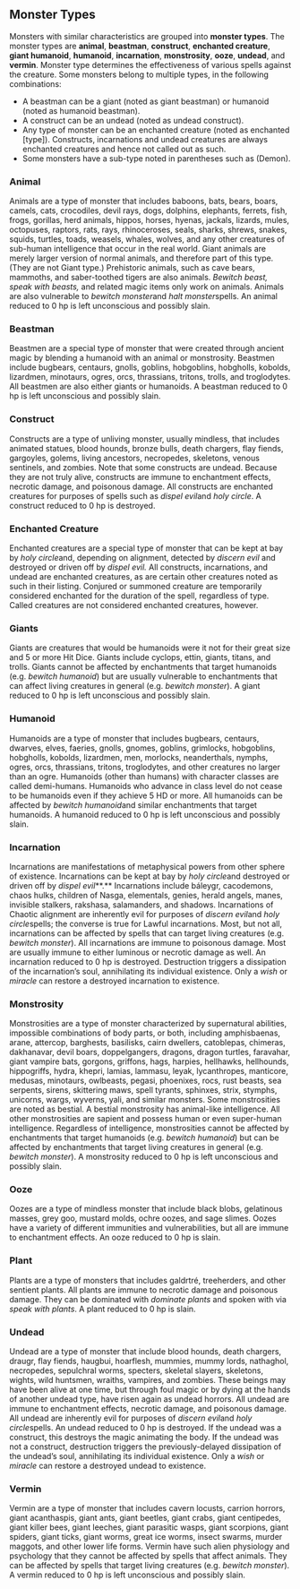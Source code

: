 ## Monster Types

Monsters with similar characteristics are grouped into **monster types**. The monster types are **animal**, **beastman**, **construct**, **enchanted creature**, **giant humanoid**, **humanoid**, **incarnation**, **monstrosity**, **ooze**, **undead**, and **vermin**. Monster type determines the effectiveness of various spells against the creature. Some monsters belong to multiple types, in the following combinations:

* A beastman can be a giant (noted as giant beastman) or humanoid (noted as humanoid beastman).
* A construct can be an undead (noted as undead construct).
* Any type of monster can be an enchanted creature (noted as enchanted [type]). Constructs, incarnations and undead creatures are always enchanted creatures and hence not called out as such.
* Some monsters have a sub-type noted in parentheses such as (Demon).

### Animal

Animals are a type of monster that includes baboons, bats, bears, boars, camels, cats, crocodiles, devil rays, dogs, dolphins, elephants, ferrets, fish, frogs, gorillas, herd animals, hippos, horses, hyenas, jackals, lizards, mules, octopuses, raptors, rats, rays, rhinoceroses, seals, sharks, shrews, snakes, squids, turtles, toads, weasels, whales, wolves, and any other creatures of sub-human intelligence that occur in the real world. Giant animals are merely larger version of normal animals, and therefore part of this type. (They are not Giant type.) Prehistoric animals, such as cave bears, mammoths, and saber-toothed tigers are also animals. *Bewitch beast, speak with beasts,* and related magic items only work on animals. Animals are also vulnerable to *bewitch monster*and *halt monster*spells. An animal reduced to 0 hp is left unconscious and possibly slain.

### Beastman

Beastmen are a special type of monster that were created through ancient magic by blending a humanoid with an animal or monstrosity. Beastmen include bugbears, centaurs, gnolls, goblins, hobgoblins, hobgholls, kobolds, lizardmen, minotaurs, ogres, orcs, thrassians, tritons, trolls, and troglodytes. All beastmen are also either giants or humanoids. A beastman reduced to 0 hp is left unconscious and possibly slain.

### Construct

Constructs are a type of unliving monster, usually mindless, that includes animated statues, blood hounds, bronze bulls, death chargers, flay fiends, gargoyles, golems, living ancestors, necropedes, skeletons, venous sentinels, and zombies. Note that some constructs are undead. Because they are not truly alive, constructs are immune to enchantment effects, necrotic damage, and poisonous damage. All constructs are enchanted creatures for purposes of spells such as *dispel evil*and *holy circle*. A construct reduced to 0 hp is destroyed.

### Enchanted Creature

Enchanted creatures are a special type of monster that can be kept at bay by *holy circle*and, depending on alignment, detected by *discern evil* and destroyed or driven off by *dispel evil.* All constructs, incarnations, and undead are enchanted creatures, as are certain other creatures noted as such in their listing. Conjured or summoned creature are temporarily considered enchanted for the duration of the spell, regardless of type. Called creatures are not considered enchanted creatures, however.

### Giants

Giants are creatures that would be humanoids were it not for their great size and 5 or more Hit Dice. Giants include cyclops, ettin, giants, titans, and trolls. Giants cannot be affected by enchantments that target humanoids (e.g. *bewitch humanoid*) but are usually vulnerable to enchantments that can affect living creatures in general (e.g. *bewitch monster*). A giant reduced to 0 hp is left unconscious and possibly slain.

### Humanoid

Humanoids are a type of monster that includes bugbears, centaurs, dwarves, elves, faeries, gnolls, gnomes, goblins, grimlocks, hobgoblins, hobgholls, kobolds, lizardmen, men, morlocks, neanderthals, nymphs, ogres, orcs, thrassians, tritons, troglodytes, and other creatures no larger than an ogre. Humanoids (other than humans) with character classes are called demi-humans. Humanoids who advance in class level do not cease to be humanoids even if they achieve 5 HD or more. All humanoids can be affected by *bewitch humanoid*and similar enchantments that target humanoids. A humanoid reduced to 0 hp is left unconscious and possibly slain.

### Incarnation

Incarnations are manifestations of metaphysical powers from other sphere of existence. Incarnations can be kept at bay by *holy circle*and destroyed or driven off by *dispel evil***.** Incarnations include báleygr, cacodemons, chaos hulks, children of Nasga, elementals, genies, herald angels, manes, invisible stalkers, rakshasa, salamanders, and shadows. Incarnations of Chaotic alignment are inherently evil for purposes of *discern evil*and *holy circle*spells; the converse is true for Lawful incarnations. Most, but not all, incarnations can be affected by spells that can target living creatures (e.g. *bewitch monster*). All incarnations are immune to poisonous damage. Most are usually immune to either luminous or necrotic damage as well. An incarnation reduced to 0 hp is destroyed. Destruction triggers a dissipation of the incarnation’s soul, annihilating its individual existence. Only a *wish* or *miracle* can restore a destroyed incarnation to existence.

### Monstrosity

Monstrosities are a type of monster characterized by supernatural abilities, impossible combinations of body parts, or both, including amphisbaenas, arane, attercop, barghests, basilisks, cairn dwellers, catoblepas, chimeras, dakhanavar, devil boars, doppelgangers, dragons, dragon turtles, faravahar, giant vampire bats, gorgons, griffons, hags, harpies, hellhawks, hellhounds, hippogriffs, hydra, khepri, lamias, lammasu, leyak, lycanthropes, manticore, medusas, minotaurs, owlbeasts, pegasi, phoenixes, rocs, rust beasts, sea serpents, sirens, skittering maws, spell tyrants, sphinxes, strix, stymphs, unicorns, wargs, wyverns, yali, and similar monsters. Some monstrosities are noted as bestial. A bestial monstrosity has animal-like intelligence. All other monstrosities are sapient and possess human or even super-human intelligence. Regardless of intelligence, monstrosities cannot be affected by enchantments that target humanoids (e.g. *bewitch humanoid*) but can be affected by enchantments that target living creatures in general (e.g. *bewitch monster*). A monstrosity reduced to 0 hp is left unconscious and possibly slain.

### Ooze

Oozes are a type of mindless monster that include black blobs, gelatinous masses, grey goo, mustard molds, ochre oozes, and sage slimes. Oozes have a variety of different immunities and vulnerabilities, but all are immune to enchantment effects. An ooze reduced to 0 hp is slain.

### Plant

Plants are a type of monsters that includes galdrtré, treeherders, and other sentient plants. All plants are immune to necrotic damage and poisonous damage. They can be dominated with *dominate plants* and spoken with via *speak with plants*. A plant reduced to 0 hp is slain.

### Undead

Undead are a type of monster that include blood hounds, death chargers, draugr, flay fiends, haugbui, hoarflesh, mummies, mummy lords, nathaghol, necropedes, sepulchral worms, specters, skeletal slayers, skeletons, wights, wild huntsmen, wraiths, vampires, and zombies. These beings may have been alive at one time, but through foul magic or by dying at the hands of another undead type, have risen again as undead horrors. All undead are immune to enchantment effects, necrotic damage, and poisonous damage. All undead are inherently evil for purposes of *discern evil*and *holy circle*spells. An undead reduced to 0 hp is destroyed. If the undead was a construct, this destroys the magic animating the body. If the undead was not a construct, destruction triggers the previously-delayed dissipation of the undead’s soul, annihilating its individual existence. Only a *wish* or *miracle* can restore a destroyed undead to existence.

### Vermin

Vermin are a type of monster that includes cavern locusts, carrion horrors, giant acanthaspis, giant ants, giant beetles, giant crabs, giant centipedes, giant killer bees, giant leeches, giant parasitic wasps, giant scorpions, giant spiders, giant ticks, giant worms, great ice worms, insect swarms, murder maggots, and other lower life forms. Vermin have such alien physiology and psychology that they cannot be affected by spells that affect animals. They can be affected by spells that target living creatures (e.g. *bewitch monster*). A vermin reduced to 0 hp is left unconscious and possibly slain.
